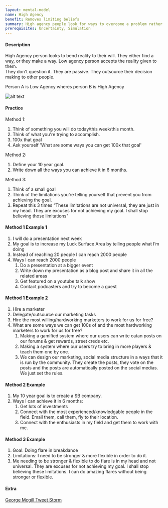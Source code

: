 ```yaml
---
layout: mental-model
name: High Agency
benefit: Removes limiting beliefs
summary: High agency people look for ways to overcome a problem rather than accepting it as their limit.
prerequisites: Uncertainty, Simulation
---
```


#### Description

High Agency person looks to bend reality to their will. 
They either find a way, or they make a way.
Low agency person accepts the reality given to them.   
They don't question it. 
They are passive. 
They outsource their decision making to other people.

Person A is Low Agency wheres person B is High Agency

![alt text](https://pbs.twimg.com/media/DtMZnBrWsAA97f6?format=jpg&name=900x900) 

#### Practice

Method 1:

1. Think of something you will do today/this week/this month.
2. Think of what you're trying to accomplish.
3. 100x that goal
4. Ask yourself 'What are some ways you can get 100x that goal'

Method 2:

1. Define your 10 year goal.
2. Write down all the ways you can achieve it in 6 months.

Method 3: 

1. Think of a small goal
2. Think of the limitations you’re telling yourself that prevent you from achieving the goal.
3. Repeat this 3 times “These limitations are not universal, they are just in my head. They are excuses for not achieving my goal. I shall stop believing those limitations"

#### Method 1 Example 1

1. I will do a presentation next week
2. My goal is to increase my Luck Surface Area by telling people what I’m doing
3. Instead of reaching 20 people I can reach 2000 people
4. Ways I can reach 2000 people
    1. Do a presentation at a bigger event
    2. Write down my presentation as a blog post and share it in all the related areas
    3. Get featured on a youtube talk show
    4. Contact podcasters and try to become a guest

#### Method 1 Example 2

1. Hire a marketer
2. Delegate/outsource our marketing tasks
3. Hire the most willing/hardworking marketers to work for us for free?
4. What are some ways we can get 100s of and the most hardworking marketers to work for us for free?
    1. Making a gamified system where our users can write catan posts on our forums & get rewards, street creds etc.
    2. Making a system where our users try to bring in more players & teach them one by one.
    3. We can design our marketing, social media structure in a ways that it is run by the community. They create the posts, they vote on the posts and the posts are automatically posted on the social medias. We just set the rules.

#### Method 2 Example

1. My 10 year goal is to create a $B company.
2. Ways I can achieve it in 6 months:
	1. Get lots of investments
	2. Connect with the most experienced/knowledgable people in the field. Email them, call them, fly to their location.
	3. Connect with the enthusiasts in my field and get them to work with me.


#### Method 3 Example

1. Goal: Doing flare in breakdance
2. Limitations: I need to be stronger & more flexible in order to do it.
3. Me needing to be stronger & flexible to do flare is in my head and not universal. They are excuses for not achieving my goal. I shall stop believing these limitations. I can do amazing flares without being stronger or flexible.

#### Extra

[George Mcgill Tweet Storm](https://twitter.com/george__mack/status/1068238562443841538)